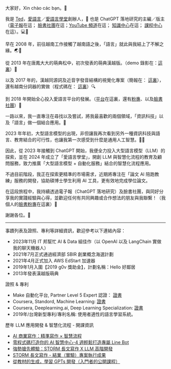 大家好，Xin chào các bạn。👋

我是 [Ted](https://www.facebook.com/ted.aigc)，[愛語言](https://www.iyuyan.net/)／[愛語言學堂](https://www.accupass.com/organizer/detail/2411260901111756440044)創辦人，📣 也是 ChatGPT 落地研究的主編／版主 （[電子報](https://chatgptlanding.substack.com/)在這； [臉書社團](https://www.facebook.com/groups/631614079045059)在這；[YouTube 頻道](https://www.youtube.com/@ted_aigc)在這； [知識中心](https://llm-hub.notion.site/ChatGPT-LLM-a09891de7bd34cccb4f14fe17878875b)在這； [課程中心](https://www.accupass.com/organizer/detail/2411260901111756440044)在這）。💻🔧

早在 2008 年，前往越南工作接觸了越南語之後，「語言」就此與我結上了不解之緣。🌏💬

從 2013 年在唐鳳大大的萌典松中，初次發表的萌典漢越版。（demo 錄影在：[這裏](https://www.youtube.com/watch?v=6QHtvrePC8I)）🎥

以及 2017 年的，漢越同源詞及近音字發音結構的視覺化專案（簡報在： [這裏](https://www.slideshare.net/u8621011/is-there-an-effective-way-to-learn-similar-dialects-71188082)），還有越南分詞器的實做（程式碼在： [這裏](https://github.com/u8621011/pyVitk)）🔍

到 2018 年開始全心投入愛語言平台的發展。（[平台](https://www.iyuyan.net/)在這裏，還有[粉專](https://www.facebook.com/iyuewen/)、以及[臉書社團](https://www.facebook.com/groups/1890144617701783)）🌟

一路以來，我一直專注在尋找以及嘗試，將我最喜歡的兩個領域，「資訊科技」以及「語言」做一個結合應用。🤝

2023 年年初，大型語言模型的出現，非但讓我再次看到另外一種資訊科技與語言、教育結合的可行性，也讓我第一次感受到什麼是通用人工智慧。🚀🧠

因此，從 2023 年接觸到 ChatGPT 開始，我便全力投入大型語言模型（LLM）的探索，並在 2024 年成立了「愛語言學堂」，開創 LLM 與智慧化流程的教育及顧問服務，致力推廣「大型語言模型 + 自動化服務」結合的智慧化流程應用。

不過目前階段，我正在探索更精準的市場需求，近期將專注在「論文 AI 陪跑教練」服務的開發，協助碩博士學生利用 AI 工具，更有效地完成學位論文。

在這段旅程中，我持續透過電子報（ChatGPT 落地研究）及臉書社團，與同好分享我的實踐經驗與心得，並歡迎任何有共同興趣或合作想法的朋友與我聯繫！（我個人的[臉書粉專](https://www.facebook.com/ted.aigc)在這裏）🤝

謝謝各位。🙏

---

事蹟列表及證照、專利等詳細資訊，歡迎參考以下連結內容：

- 2023年11月 IT 邦幫忙 AI & Data 組佳作（以 OpenAI 以及 LangChain 實做我的聊天機器人）
- 2021年7月正式通過經濟部 SBIR 創業概念海選計劃
- 2021年4月正式加入 AWS EdStart 加速器
- 2019年1月入圍【2019 g0v 獎助金】，計劃名稱：Hello 好鄰居
- 2013年發表漢越版萌典

證照 & 專利

- Make 自動化平台, Partner Level 5 Expert 認證： [證書](https://partnertraining.make.com/certificates/amidjudb7c)
- Coursera, Standord, Machine Learning: [證書](https://coursera.org/share/ccf638101028787ea2594064a0c8e611)
- Coursera, Deeplearning.ai, Deep Learning Specialization: [證書](https://coursera.org/share/64305bc90d35c75113749d2cbc4b4a1a)
- 2019年/台灣新型專利/專利名稱: 使用者適性的語言學習系統。

歷年 LLM 應用開發 & 智慧化流程 - 開課資訊

- [AI 商業寫作：精準寫作 × 智慧流程](https://www.accupass.com/event/2502260534035768855060)
- [零程式碼打造你的 AI 智慧中心-4 週輕鬆打造專屬 Line Bot](https://www.accupass.com/event/2411290900041849649676)
- [強勢搶先體驗：STORM 長文寫作 X LLM 高階開發](https://www.accupass.com/event/2501030314534465739770)
- [STORM 長文寫作 - 結業（實驗）專案執行成果](https://llm-hub.notion.site/STORM-3b83e7f6232e4bf8aca2395a9daba887)
- [從教材的生成，學習 GPTs 開發（入門者的公開課程）](https://llm-hub.notion.site/GPTs-f6de65e2da1441a38968f0400baeaced)
